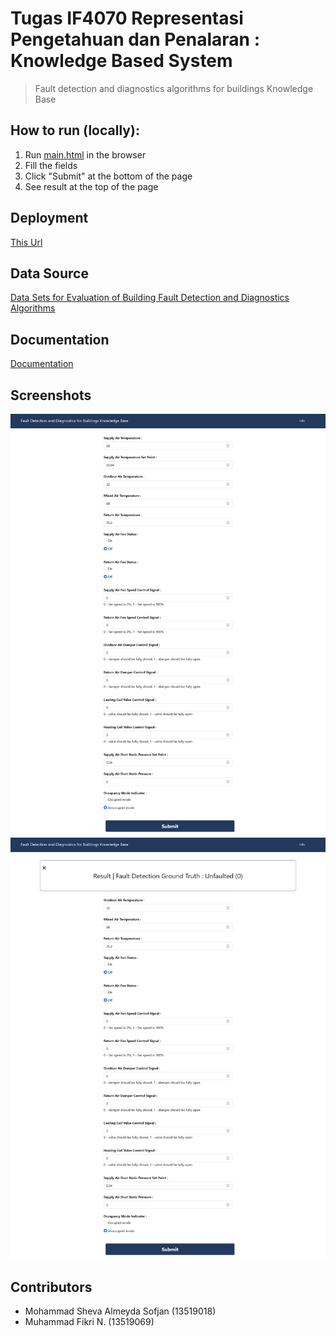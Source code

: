 # Tugas IF4070 Representasi Pengetahuan dan Penalaran : Knowledge Based System
> Fault detection and diagnostics algorithms for buildings Knowledge Base
## How to run (locally):
1. Run [main.html](frontend/main.html) in the browser
2. Fill the fields
3. Click "Submit" at the bottom of the page
4. See result at the top of the page

## Deployment
[This Url](https://moshval.github.io/simple_kbs)

## Data Source
[Data Sets for Evaluation of Building Fault Detection and Diagnostics Algorithms](https://catalog.data.gov/dataset/data-sets-for-evaluation-of-building-fault-detection-and-diagnostics-algorithms-2de50)

## Documentation
[Documentation](docs/Laporan%20IF4070-13519018-13519069-13519091.pdf)

## Screenshots
![Screenshot 1](docs/screenshot1.png)
![Screenshot 2](docs/screenshot2.png)

## Contributors
- Mohammad Sheva Almeyda Sofjan (13519018)
- Muhammad Fikri N. (13519069)
